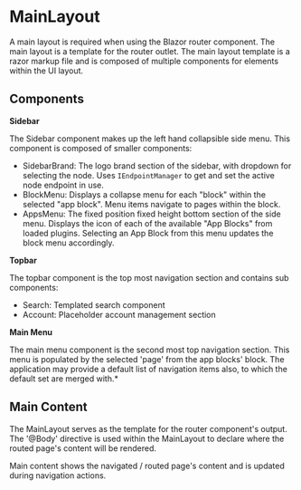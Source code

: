 # MainLayout

A main layout is required when using the Blazor router component. The main layout is a template for the router outlet. The main layout template is a razor markup file and is composed of multiple components for elements within the UI layout. 

## Components

**Sidebar**

The Sidebar component makes up the left hand collapsible side menu. This component is composed of smaller components:

- SidebarBrand: The logo brand section of the sidebar, with dropdown for selecting the node. Uses `IEndpointManager` to get and set the active node endpoint in use. 
- BlockMenu: Displays a collapse menu for each "block" within the selected "app block". Menu items navigate to pages within the block.
- AppsMenu: The fixed position fixed height bottom section of the side menu. Displays the icon of each of the available "App Blocks" from loaded plugins. Selecting an App Block from this menu updates the block menu accordingly.

**Topbar**

The topbar component is the top most navigation section and contains sub components:

- Search: Templated search component
- Account: Placeholder account management section

**Main Menu**

The main menu component is the second most top navigation section. This menu is populated by the selected 'page' from the app blocks' block. The application may provide a default list of navigation items also, to which the default set are merged with.*

## 

## Main Content

The MainLayout serves as the template for the router component's output. The '@Body' directive is used within the MainLayout to declare where the routed page's content will be rendered.

Main content shows the navigated / routed page's content and is updated during navigation actions.

